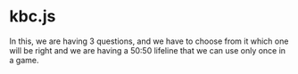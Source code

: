 # kbc.js
In this, we are having 3 questions, and we have to choose from it which one will be right and we are having a 50:50 lifeline that we can use only once in a game.  

